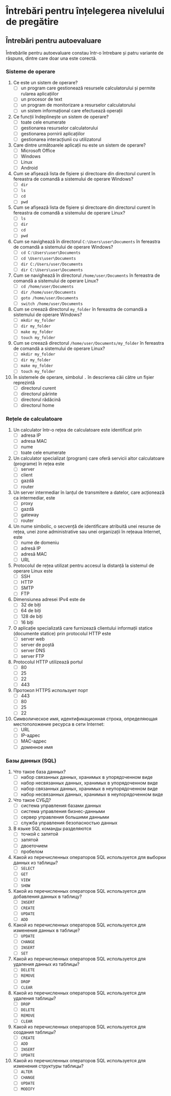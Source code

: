 # Întrebări pentru înțelegerea nivelului de pregătire

## Întrebări pentru autoevaluare

Întrebările pentru autoevaluare constau într-o întrebare și patru variante de răspuns, dintre care doar una este corectă.

### Sisteme de operare

1. Ce este un sistem de operare?
   - [ ] un program care gestionează resursele calculatorului și permite rularea aplicațiilor
   - [ ] un procesor de text
   - [ ] un program de monitorizare a resurselor calculatorului
   - [ ] un sistem informațional care efectuează operații
2. Ce funcții îndeplinește un sistem de operare?
   - [ ] toate cele enumerate
   - [ ] gestionarea resurselor calculatorului
   - [ ] gestionarea pornirii aplicațiilor
   - [ ] gestionarea interacțiunii cu utilizatorul
3. Care dintre următoarele aplicații nu este un sistem de operare?
   - [ ] Microsoft Office
   - [ ] Windows
   - [ ] Linux
   - [ ] Android
4. Cum se afișează lista de fișiere și directoare din directorul curent în fereastra de comandă a sistemului de operare Windows?
   - [ ] `dir`
   - [ ] `ls`
   - [ ] `cd`
   - [ ] `pwd`
5. Cum se afișează lista de fișiere și directoare din directorul curent în fereastra de comandă a sistemului de operare Linux?
   - [ ] `ls`
   - [ ] `dir`
   - [ ] `cd`
   - [ ] `pwd`
6. Cum se navighează în directorul `C:\Users\user\Documents` în fereastra de comandă a sistemului de operare Windows?
   - [ ] `cd C:\Users\user\Documents`
   - [ ] `cd \Users\user\Documents`
   - [ ] `dir C:/Users/user/Documents`
   - [ ] `dir C:\Users\user\Documents`
7. Cum se navighează în directorul `/home/user/Documents` în fereastra de comandă a sistemului de operare Linux?
   - [ ] `cd /home/user/Documents`
   - [ ] `dir /home/user/Documents`
   - [ ] `goto /home/user/Documents`
   - [ ] `switch /home/user/Documents`
8. Cum se creează directorul `my_folder` în fereastra de comandă a sistemului de operare Windows?
   - [ ] `mkdir my_folder`
   - [ ] `dir my_folder`
   - [ ] `make my_folder`
   - [ ] `touch my_folder`
9. Cum se creează directorul `/home/user/Documents/my_folder` în fereastra de comandă a sistemului de operare Linux?
   - [ ] `mkdir my_folder`
   - [ ] `dir my_folder`
   - [ ] `make my_folder`
   - [ ] `touch my_folder`
10. În sistemele de operare, simbolul `.` în descrierea căii către un fișier reprezintă
    - [ ] directorul curent
    - [ ] directorul părinte
    - [ ] directorul rădăcină
    - [ ] directorul home

### Rețele de calculatoare

1. Un calculator într-o rețea de calculatoare este identificat prin
   - [ ] adresa IP
   - [ ] adresa MAC
   - [ ] nume
   - [ ] toate cele enumerate
2. Un calculator specializat (program) care oferă servicii altor calculatoare (programe) în rețea este
   - [ ] server
   - [ ] client
   - [ ] gazdă
   - [ ] router
3. Un server intermediar în lanțul de transmitere a datelor, care acționează ca intermediar, este
   - [ ] proxy
   - [ ] gazdă
   - [ ] gateway
   - [ ] router
4. Un nume simbolic, o secvență de identificare atribuită unei resurse de rețea, unei zone administrative sau unei organizații în rețeaua Internet, este
   - [ ] nume de domeniu
   - [ ] adresă IP
   - [ ] adresă MAC
   - [ ] URL
5. Protocolul de rețea utilizat pentru accesul la distanță la sistemul de operare Linux este
   - [ ] SSH
   - [ ] HTTP
   - [ ] SMTP
   - [ ] FTP
6. Dimensiunea adresei IPv4 este de
   - [ ] 32 de biți
   - [ ] 64 de biți
   - [ ] 128 de biți
   - [ ] 16 biți
7. O aplicație specializată care furnizează clientului informații statice (documente statice) prin protocolul HTTP este
   - [ ] server web
   - [ ] server de poștă
   - [ ] server DNS
   - [ ] server FTP
8. Protocolul HTTP utilizează portul
   - [ ] 80
   - [ ] 25
   - [ ] 22
   - [ ] 443
9. Протокол HTTPS использует порт
   - [ ] 443
   - [ ] 80
   - [ ] 25
   - [ ] 22
10. Символическое имя, идентификационная строка, определяющая местоположение ресурса в сети Internet:
    - [ ] URL
    - [ ] IP-адрес
    - [ ] MAC-адрес
    - [ ] доменное имя

### Базы данных (SQL)

1. Что такое база данных?
   - [ ] набор связанных данных, хранимых в упорядоченном виде
   - [ ] набор несвязанных данных, хранимых в упорядоченном виде
   - [ ] набор связанных данных, хранимых в неупорядоченном виде
   - [ ] набор несвязанных данных, хранимых в неупорядоченном виде
2. Что такое СУБД?
   - [ ] система управления базами данных
   - [ ] система управления бизнес-данными
   - [ ] сервер управления большими данными
   - [ ] служба управления безопасностью данных
3. В языке SQL команды разделяются
   - [ ] точкой с запятой
   - [ ] запятой
   - [ ] двоеточием
   - [ ] пробелом
4. Какой из перечисленных операторов SQL используется для выборки данных из таблицы?
   - [ ] `SELECT`
   - [ ] `GET`
   - [ ] `VIEW`
   - [ ] `SHOW`
5. Какой из перечисленных операторов SQL используется для добавления данных в таблицу?
   - [ ] `INSERT`
   - [ ] `CREATE`
   - [ ] `UPDATE`
   - [ ] `ADD`
6. Какой из перечисленных операторов SQL используется для изменения данных в таблице?
   - [ ] `UPDATE`
   - [ ] `CHANGE`
   - [ ] `INSERT`
   - [ ] `SET`
7. Какой из перечисленных операторов SQL используется для удаления данных из таблицы?
   - [ ] `DELETE`
   - [ ] `REMOVE`
   - [ ] `DROP`
   - [ ] `CLEAR`
8. Какой из перечисленных операторов SQL используется для удаления таблицы?
   - [ ] `DROP`
   - [ ] `DELETE`
   - [ ] `REMOVE`
   - [ ] `CLEAR`
9. Какой из перечисленных операторов SQL используется для создания таблицы?
   - [ ] `CREATE`
   - [ ] `ADD`
   - [ ] `INSERT`
   - [ ] `UPDATE`
10. Какой из перечисленных операторов SQL используется для изменения структуры таблицы?
    - [ ] `ALTER`
    - [ ] `CHANGE`
    - [ ] `UPDATE`
    - [ ] `MODIFY`
